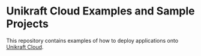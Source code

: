 # Unikraft Cloud Examples and Sample Projects

This repository contains examples of how to deploy applications onto
[Unikraft Cloud](https://unikraft.cloud).

